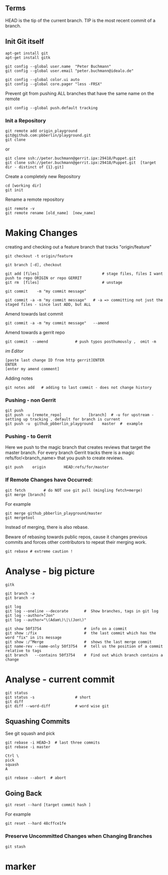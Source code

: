 ## Terms
HEAD is the tip of the current branch.
TIP is the most recent commit of a branch.

## Init Git itself

    apt-get install git
    apt-get install gitk

    git config --global user.name  "Peter Buchmann"
    git config --global user.email "peter.buchmann@idealo.de"

    git config --global color.ui auto
    git config --global core.pager "less -FRSX"

Prevent git from pushing ALL branches that have the same name on the remote

    git config --global push.default tracking  

### Init a Repository
    git remote add origin_playground git@github.com:pbberlin/playground.git
    git clone
or

    git clone ssh://peter.buchmann@gerrit.ipx:29418/Puppet.git
    git clone ssh://peter.buchmann@gerrit.ipx:29418/Puppet.git  [target dir - distinct of {1}.git]

Create a completely new Repository 

    cd [working dir]
    git init  

Rename a remote repository

    git remote -v
    git remote rename [old_name]  [new_name]


# Making Changes

creating and checking out a feature branch that tracks "origin/feature"

    git checkout -t origin/feature

    git branch [-d], checkout

    git add [files]                            # stage files, files I want push to repo ORIGIN or repo GERRIT
    git rm  [files]                            # unstage

    git commit    -m "my commit message"   

    git commit -a -m "my commit message"   # -a => committing not just the staged files - since last ADD, but ALL

Amend towards last commit

    git commit -a -m "my commit message"   --amend

Amend towards a gerrit repo

    git commit  --amend            # push typos posthumously ,  omit -m
    
*im Editor*
```Shell
[paste last change ID from http gerrit]ENTER
ENTER
[enter my amend comment]
```

Adding notes

    git notes add   # adding to last commit - does not change history



### Pushing - non Gerrit
    git push
    git push -u [remote_repo]            [branch]  # -u for upstream - setting up tracking , default for branch is current
    git push -u  github_pbberlin_playground    master  #  example


### Pushing - to Gerrit
Here we push to the magic branch that creates reviews that target the master branch. 
For every branch Gerrit tracks there is a magic refs/for/<branch_name> that you push to create reviews.

    git push    origin        HEAD:refs/for/master   

### If Remote Changes have Occurred:
    git fetch        # do NOT use git pull (mingling fetch+merge)
    git merge [branch]

For example

    git merge github_pbberlin_playground/master
    git mergetool

   
Instead of merging, there is also rebase.

Beware of rebasing towards public repos, cause it changes previous commits and forces other contributors to repeat their merging work.

    git rebase # extreme caution !


# Analyse - big picture
    gitk
    
    git branch -a
    git branch -r
    
    git log
    git log --oneline --decorate       #  Show branches, tags in git log
    git log --author="Jon"
    git log --author="\(Adam\)\|\(Jon\)"

    git show 50f3754                   #  info on a commit
    git show :/fix                     #  the last commit which has the word "fix" in its message
    git show :/^Merge                  #  shows the last merge commit
    git name-rev --name-only 50f3754   #  tell us the position of a commit relative to tags
    git branch   --contains 50f3754    #  Find out which branch contains a change


# Analyse - current commit
    git status
    git status -s                  # short
    git diff 
    git diff --word-diff           # word wise git


## Squashing Commits
See git squash and pick

    git rebase -i HEAD~3  # last three commits
    git rebase -i master

```
Ctrl \
pick
squash
A
```
    
    git rebase --abort  # abort 
    
    


## Going Back 
    git reset --hard [target commit hash ] 
For example

    git reset --hard 48cffce1fe
    

### Preserve Uncommitted Changes when Changing Branches
    git stash


# marker